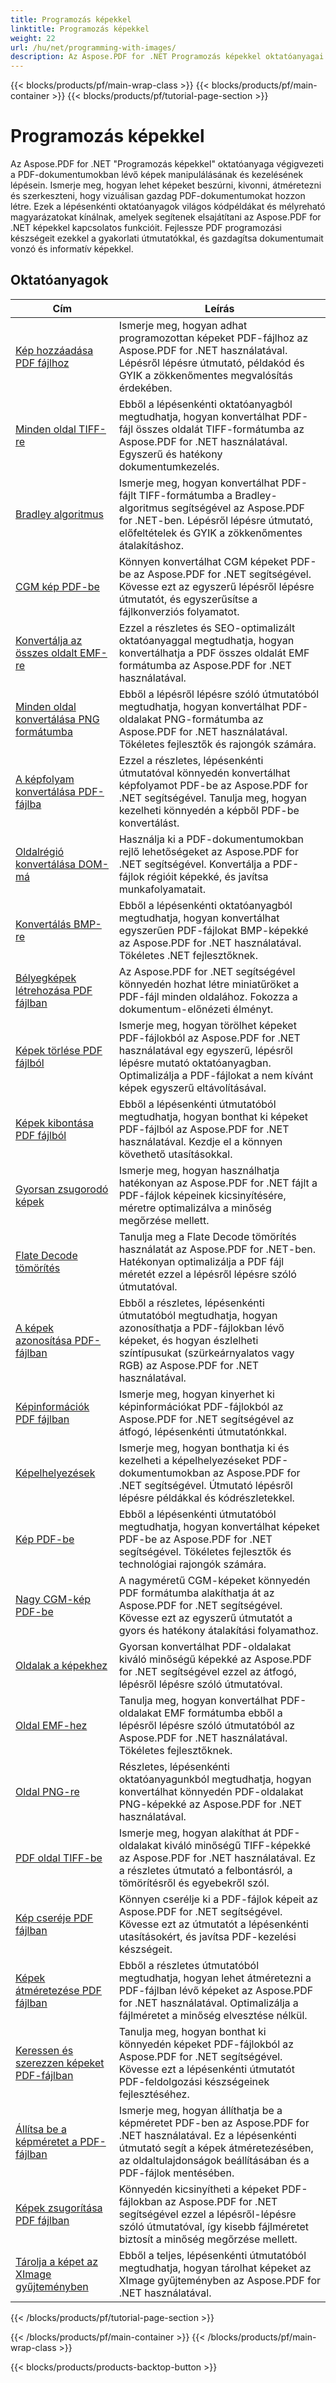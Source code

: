 ```yaml
---
title: Programozás képekkel
linktitle: Programozás képekkel
weight: 22
url: /hu/net/programming-with-images/
description: Az Aspose.PDF for .NET Programozás képekkel oktatóanyagai megtanítják Önnek, hogyan kell manipulálni és kezelni a PDF-dokumentumokban lévő képeket.
---
```


{{< blocks/products/pf/main-wrap-class >}}
{{< blocks/products/pf/main-container >}}
{{< blocks/products/pf/tutorial-page-section >}}

# Programozás képekkel


Az Aspose.PDF for .NET "Programozás képekkel" oktatóanyaga végigvezeti a PDF-dokumentumokban lévő képek manipulálásának és kezelésének lépésein. Ismerje meg, hogyan lehet képeket beszúrni, kivonni, átméretezni és szerkeszteni, hogy vizuálisan gazdag PDF-dokumentumokat hozzon létre. Ezek a lépésenkénti oktatóanyagok világos kódpéldákat és mélyreható magyarázatokat kínálnak, amelyek segítenek elsajátítani az Aspose.PDF for .NET képekkel kapcsolatos funkcióit. Fejlessze PDF programozási készségeit ezekkel a gyakorlati útmutatókkal, és gazdagítsa dokumentumait vonzó és informatív képekkel.

## Oktatóanyagok
| Cím | Leírás |
| --- | --- | 
| [Kép hozzáadása PDF fájlhoz](./add-image/) | Ismerje meg, hogyan adhat programozottan képeket PDF-fájlhoz az Aspose.PDF for .NET használatával. Lépésről lépésre útmutató, példakód és GYIK a zökkenőmentes megvalósítás érdekében. |  
| [Minden oldal TIFF-re](./all-pages-to-tiff/) | Ebből a lépésenkénti oktatóanyagból megtudhatja, hogyan konvertálhat PDF-fájl összes oldalát TIFF-formátumba az Aspose.PDF for .NET használatával. Egyszerű és hatékony dokumentumkezelés. |  
| [Bradley algoritmus](./bradley-algorithm/) | Ismerje meg, hogyan konvertálhat PDF-fájlt TIFF-formátumba a Bradley-algoritmus segítségével az Aspose.PDF for .NET-ben. Lépésről lépésre útmutató, előfeltételek és GYIK a zökkenőmentes átalakításhoz. |  
| [CGM kép PDF-be](./cgm-image-to-pdf/) | Könnyen konvertálhat CGM képeket PDF-be az Aspose.PDF for .NET segítségével. Kövesse ezt az egyszerű lépésről lépésre útmutatót, és egyszerűsítse a fájlkonverziós folyamatot. |  
| [Konvertálja az összes oldalt EMF-re](./convert-all-pages-to-emf/) | Ezzel a részletes és SEO-optimalizált oktatóanyaggal megtudhatja, hogyan konvertálhatja a PDF összes oldalát EMF formátumba az Aspose.PDF for .NET használatával. |  
| [Minden oldal konvertálása PNG formátumba](./convert-all-pages-to-png/) | Ebből a lépésről lépésre szóló útmutatóból megtudhatja, hogyan konvertálhat PDF-oldalakat PNG-formátumba az Aspose.PDF for .NET használatával. Tökéletes fejlesztők és rajongók számára. |  
| [A képfolyam konvertálása PDF-fájlba](./convert-image-stream-to-pdf/) | Ezzel a részletes, lépésenkénti útmutatóval könnyedén konvertálhat képfolyamot PDF-be az Aspose.PDF for .NET segítségével. Tanulja meg, hogyan kezelheti könnyedén a képből PDF-be konvertálást. |  
| [Oldalrégió konvertálása DOM-má](./convert-page-region-to-dom/) | Használja ki a PDF-dokumentumokban rejlő lehetőségeket az Aspose.PDF for .NET segítségével. Konvertálja a PDF-fájlok régióit képekké, és javítsa munkafolyamatait. |  
| [Konvertálás BMP-re](./convert-to-bmp/) | Ebből a lépésenkénti oktatóanyagból megtudhatja, hogyan konvertálhat egyszerűen PDF-fájlokat BMP-képekké az Aspose.PDF for .NET használatával. Tökéletes .NET fejlesztőknek. |  
| [Bélyegképek létrehozása PDF fájlban](./create-thumbnail-images/) | Az Aspose.PDF for .NET segítségével könnyedén hozhat létre miniatűröket a PDF-fájl minden oldalához. Fokozza a dokumentum-előnézeti élményt. |  
| [Képek törlése PDF fájlból](./delete-images/) | Ismerje meg, hogyan törölhet képeket PDF-fájlokból az Aspose.PDF for .NET használatával egy egyszerű, lépésről lépésre mutató oktatóanyagban. Optimalizálja a PDF-fájlokat a nem kívánt képek egyszerű eltávolításával. |  
| [Képek kibontása PDF fájlból](./extract-images/) | Ebből a lépésenkénti útmutatóból megtudhatja, hogyan bonthat ki képeket PDF-fájlból az Aspose.PDF for .NET használatával. Kezdje el a könnyen követhető utasításokkal. |  
| [Gyorsan zsugorodó képek](./fast-shrink-images/) | Ismerje meg, hogyan használhatja hatékonyan az Aspose.PDF for .NET fájlt a PDF-fájlok képeinek kicsinyítésére, méretre optimalizálva a minőség megőrzése mellett. |  
| [Flate Decode tömörítés](./flate-decode-compression/) | Tanulja meg a Flate Decode tömörítés használatát az Aspose.PDF for .NET-ben. Hatékonyan optimalizálja a PDF fájl méretét ezzel a lépésről lépésre szóló útmutatóval. |  
| [A képek azonosítása PDF-fájlban](./identify-images/) | Ebből a részletes, lépésenkénti útmutatóból megtudhatja, hogyan azonosíthatja a PDF-fájlokban lévő képeket, és hogyan észlelheti színtípusukat (szürkeárnyalatos vagy RGB) az Aspose.PDF for .NET használatával. |  
| [Képinformációk PDF fájlban](./image-information/) | Ismerje meg, hogyan kinyerhet ki képinformációkat PDF-fájlokból az Aspose.PDF for .NET segítségével az átfogó, lépésenkénti útmutatónkkal. |  
| [Képelhelyezések](./image-placements/) | Ismerje meg, hogyan bonthatja ki és kezelheti a képelhelyezéseket PDF-dokumentumokban az Aspose.PDF for .NET segítségével. Útmutató lépésről lépésre példákkal és kódrészletekkel. |  
| [Kép PDF-be](./image-to-pdf/) | Ebből a lépésenkénti útmutatóból megtudhatja, hogyan konvertálhat képeket PDF-be az Aspose.PDF for .NET segítségével. Tökéletes fejlesztők és technológiai rajongók számára. |  
| [Nagy CGM-kép PDF-be](./large-cgm-image-to-pdf/) | A nagyméretű CGM-képeket könnyedén PDF formátumba alakíthatja át az Aspose.PDF for .NET segítségével. Kövesse ezt az egyszerű útmutatót a gyors és hatékony átalakítási folyamathoz. |  
| [Oldalak a képekhez](./pages-to-images/) | Gyorsan konvertálhat PDF-oldalakat kiváló minőségű képekké az Aspose.PDF for .NET segítségével ezzel az átfogó, lépésről lépésre szóló útmutatóval. |  
| [Oldal EMF-hez](./page-to-emf/) | Tanulja meg, hogyan konvertálhat PDF-oldalakat EMF formátumba ebből a lépésről lépésre szóló útmutatóból az Aspose.PDF for .NET használatával. Tökéletes fejlesztőknek. |  
| [Oldal PNG-re](./page-to-png/) | Részletes, lépésenkénti oktatóanyagunkból megtudhatja, hogyan konvertálhat könnyedén PDF-oldalakat PNG-képekké az Aspose.PDF for .NET használatával. |  
| [PDF oldal TIFF-be](./page-to-tiff/) | Ismerje meg, hogyan alakíthat át PDF-oldalakat kiváló minőségű TIFF-képekké az Aspose.PDF for .NET használatával. Ez a részletes útmutató a felbontásról, a tömörítésről és egyebekről szól. |  
| [Kép cseréje PDF fájlban](./replace-image/) | Könnyen cserélje ki a PDF-fájlok képeit az Aspose.PDF for .NET segítségével. Kövesse ezt az útmutatót a lépésenkénti utasításokért, és javítsa PDF-kezelési készségeit. |  
| [Képek átméretezése PDF fájlban](./resize-images/) | Ebből a részletes útmutatóból megtudhatja, hogyan lehet átméretezni a PDF-fájlban lévő képeket az Aspose.PDF for .NET használatával. Optimalizálja a fájlméretet a minőség elvesztése nélkül. |  
| [Keressen és szerezzen képeket PDF-fájlban](./search-and-get-images/) | Tanulja meg, hogyan bonthat ki könnyedén képeket PDF-fájlokból az Aspose.PDF for .NET segítségével. Kövesse ezt a lépésenkénti útmutatót PDF-feldolgozási készségeinek fejlesztéséhez. |  
| [Állítsa be a képméretet a PDF-fájlban](./set-image-size/) | Ismerje meg, hogyan állíthatja be a képméretet PDF-ben az Aspose.PDF for .NET használatával. Ez a lépésenkénti útmutató segít a képek átméretezésében, az oldaltulajdonságok beállításában és a PDF-fájlok mentésében. |  
| [Képek zsugorítása PDF fájlban](./shrink-images/) | Könnyedén kicsinyítheti a képeket PDF-fájlokban az Aspose.PDF for .NET segítségével ezzel a lépésről-lépésre szóló útmutatóval, így kisebb fájlméretet biztosít a minőség megőrzése mellett. |  
| [Tárolja a képet az XImage gyűjteményben](./store-image-in-ximage-collection/) |  Ebből a teljes, lépésenkénti útmutatóból megtudhatja, hogyan tárolhat képeket az XImage gyűjteményben az Aspose.PDF for .NET használatával. |  
{{< /blocks/products/pf/tutorial-page-section >}}

{{< /blocks/products/pf/main-container >}}
{{< /blocks/products/pf/main-wrap-class >}}

{{< blocks/products/products-backtop-button >}}
